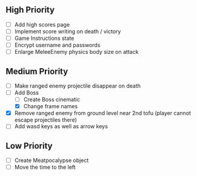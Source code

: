 High Priority
-------------
- [ ] Add high scores page
- [ ] Implement score writing on death / victory
- [ ] Game Instructions state
- [ ] Encrypt username and passwords
- [ ] Enlarge MeleeEnemy physics body size on attack

Medium Priority
-------------
- [ ] Make ranged enemy projectile disappear on death
- [ ] Add Boss
  - [ ] Create Boss cinematic
  - [x] Change frame names
- [x] Remove ranged enemy from ground level near 2nd tofu (player cannot escape projectiles there)
- [ ] Add wasd keys as well as arrow keys

Low Priority
-------------
- [ ] Create Meatpocalypse object
- [ ] Move the time to the left
